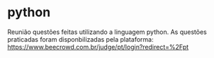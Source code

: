 # python
Reunião questões feitas utilizando a linguagem python. As questões praticadas foram disponbilizadas pela plataforma: https://www.beecrowd.com.br/judge/pt/login?redirect=%2Fpt
